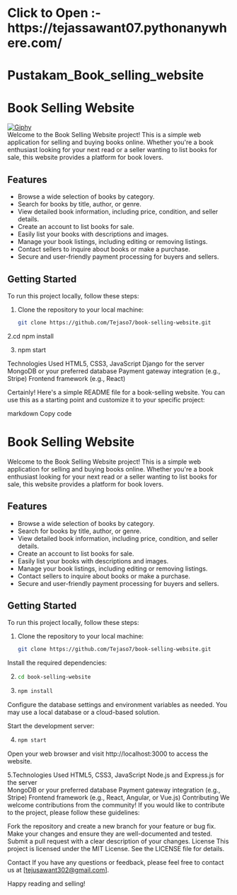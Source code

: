 <h1> Click to Open  :- https://tejassawant07.pythonanywhere.com/ <h1> 
   
# Pustakam_Book_selling_website 
# Book Selling Website

[![Giphy](https://media.giphy.com/media/TyNiKSSbpMcoveJ75f/giphy.gif)]()<br>
Welcome to the Book Selling Website project! This is a simple web application for selling and buying books online. Whether you're a book enthusiast looking for your next read or a seller wanting to list books for sale, this website provides a platform for book lovers.

## Features

- Browse a wide selection of books by category.
- Search for books by title, author, or genre.
- View detailed book information, including price, condition, and seller details.
- Create an account to list books for sale.
- Easily list your books with descriptions and images.
- Manage your book listings, including editing or removing listings.
- Contact sellers to inquire about books or make a purchase.
- Secure and user-friendly payment processing for buyers and sellers.

## Getting Started

To run this project locally, follow these steps:

1. Clone the repository to your local machine:

   ```bash
   git clone https://github.com/Tejaso7/book-selling-website.git
2.cd 
npm install

3. npm start

Technologies Used
HTML5, CSS3, JavaScript
Django for the server
MongoDB or your preferred database
Payment gateway integration (e.g., Stripe)
Frontend framework (e.g., React)


Certainly! Here's a simple README file for a book-selling website. You can use this as a starting point and customize it to your specific project:

markdown
Copy code
# Book Selling Website

Welcome to the Book Selling Website project! This is a simple web application for selling and buying books online. Whether you're a book enthusiast looking for your next read or a seller wanting to list books for sale, this website provides a platform for book lovers.

## Features

- Browse a wide selection of books by category.
- Search for books by title, author, or genre.
- View detailed book information, including price, condition, and seller details.
- Create an account to list books for sale.
- Easily list your books with descriptions and images.
- Manage your book listings, including editing or removing listings.
- Contact sellers to inquire about books or make a purchase.
- Secure and user-friendly payment processing for buyers and sellers.

## Getting Started

To run this project locally, follow these steps:

1. Clone the repository to your local machine:

   ```bash
   git clone https://github.com/Tejaso7/book-selling-website.git
Install the required dependencies:

2.
   ```bash
   cd book-selling-website
3.
   ```bash
   npm install

Configure the database settings and environment variables as needed. You may use a local database or a cloud-based solution.

Start the development server:

4.
   ```bash
   npm start
Open your web browser and visit http://localhost:3000 to access the website.

5.Technologies Used
   HTML5, CSS3, JavaScript
   Node.js and Express.js for the server   
   MongoDB or your preferred database
   Payment gateway integration (e.g., Stripe)
   Frontend framework (e.g., React, Angular, or Vue.js)
   Contributing
We welcome contributions from the community! If you would like to contribute to the project, please follow these guidelines:

Fork the repository and create a new branch for your feature or bug fix.
Make your changes and ensure they are well-documented and tested.
Submit a pull request with a clear description of your changes.
License
This project is licensed under the MIT License. See the LICENSE file for details.

Contact
If you have any questions or feedback, please feel free to contact us at [tejusawant302@gmail.com].

Happy reading and selling!
